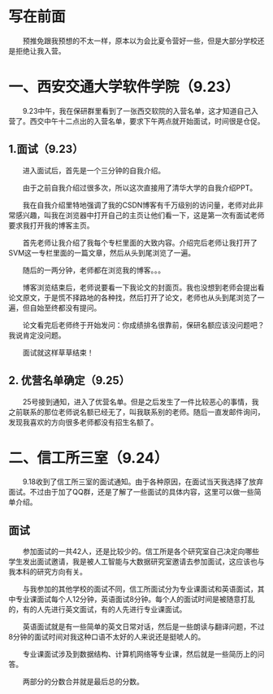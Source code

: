 # 写在前面
&emsp;&emsp;预推免跟我预想的不太一样，原本以为会比夏令营好一些，但是大部分学校还是拒绝让我入营。

# 一、西安交通大学软件学院（9.23）
&emsp;&emsp;9.23中午，我在保研群里看到了一张西交软院的入营名单，这才知道自己入营了。西交中午十二点出的入营名单，要求下午两点就开始面试，时间很是仓促。
## 1.面试（9.23）
&emsp;&emsp;进入面试后，首先是一个三分钟的自我介绍。

&emsp;&emsp;由于之前自我介绍过很多次，所以这次直接用了清华大学的自我介绍PPT。

&emsp;&emsp;我在自我介绍里特地强调了我的CSDN博客有千万级别的访问量，老师对此非常感兴趣，叫我在浏览器中打开自己的主页让他们看一下，这是第一次有面试老师要求我打开我的博客主页。

&emsp;&emsp;首先老师让我介绍了我每个专栏里面的大致内容。介绍完后老师让我打开了SVM这一专栏里面的一篇文章，然后从头到尾浏览了一遍。

&emsp;&emsp;随后的一两分钟，老师都在浏览我的博客。。。

&emsp;&emsp;博客浏览结束后，老师说要看一下我论文的封面页。我也没想到老师会提出看论文原文，于是慌不择路地的各种找，然后打开了论文，老师也从头到尾浏览了一遍，但自始至终都没有提问。

&emsp;&emsp;论文看完后老师终于开始发问：你成绩排名很靠前，保研名额应该没问题吧？我说肯定没问题。

&emsp;&emsp;面试就这样草草结束！

## 2. 优营名单确定（9.25）
&emsp;&emsp;25号接到通知，进入了优营名单。但是之后发生了一件比较恶心的事情，我之前联系的那位老师说名额已经无了，叫我联系别的老师。随后一直发邮件询问，发现我喜欢的方向很多老师都没有招生名额了。

# 二、信工所三室（9.24）
&emsp;&emsp;9.18收到了信工所三室的面试通知。由于各种原因，在面试当天我选择了放弃面试。不过由于加了QQ群，还是了解了一些面试的具体内容，这里可以做一些简单介绍。

## 面试
&emsp;&emsp;参加面试的一共42人，还是比较少的。信工所是各个研究室自己决定向哪些学生发出面试邀请，我是被人工智能与大数据研究室邀请去参加面试，这应该也与我本科的研究方向有关。

&emsp;&emsp;与我参加的其他学校的面试不同，信工所面试分为专业课面试和英语面试，其中专业课面试每个人12分钟，英语面试8分钟。每个人的面试时间是被随意打乱的，有的人先进行英文面试，有的人先进行专业课面试。

&emsp;&emsp;英语面试就是有一些简单的英文日常对话，然后是一些朗读与翻译问题，不过8分钟的面试时间对我这种口语不太好的人来说还是挺唬人的。

&emsp;&emsp;专业课面试涉及到数据结构、计算机网络等专业课，然后就是一些简历上的问答。

&emsp;&emsp;两部分的分数合并就是最后总的分数。
